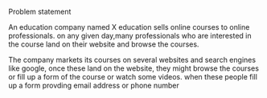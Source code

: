Problem statement

An education company named X education sells online courses to online professionals. on any given day,many professionals who are interested in the course land on their website and browse the courses.

The company markets its courses on several websites and search engines like google, once these land on the website, they might browse the courses or fill up a form of the course or watch some videos. when these people fill up a form provding email address or phone number

